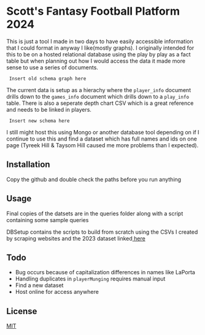 # Scott's Fantasy Football Platform 2024

This is just a tool I made in two days to have easily accessible information that I could format in anyway I like(mostly graphs). I originally intended for this to be on a hosted relational database using the play by play as a fact table but when planning out how I would access the data it made more sense to use a series of documents.

` Insert old schema graph here`

The current data is setup as a hierachy where the `player_info` document drills down to the `games_info` document which drills down to a `play_info` table. There is also a seperate depth chart CSV which is a great reference and needs to be linked in players.

` Insert new schema here`

I still might host this using Mongo or another database tool depending on if I continue to use this and find a dataset which has full names and ids on one page (Tyreek Hill & Taysom Hill caused me more problems than I expected).


## Installation

Copy the github and double check the paths before you run anything

## Usage

Final copies of the datsets are in the queries folder along with a script containing some sample queries

DBSetup contains the scripts to build from scratch using the CSVs I created by scraping websites and the 2023 dataset linked[ here](https://nflsavant.com/about.php)

## Todo

* Bug occurs because of capitalization differences in names like LaPorta
* Handling duplicates in `playerMunging` requires manual input
* Find a new dataset
* Host online for access anywhere

## License

[MIT](https://choosealicense.com/licenses/mit/)
